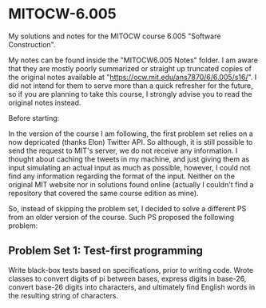 # MITOCW-6.005
My solutions and notes for the MITOCW course 6.005 "Software Construction".


My notes can be found inside the "MITOCW6.005 Notes" folder. I am aware that they are mostly poorly summarized or straight up truncated copies of the original notes available at "https://ocw.mit.edu/ans7870/6/6.005/s16/". I did not intend for them to serve more than a quick refresher for the future, so if you are planning to take this course, I strongly advise you to read the original notes instead.

Before starting:

In the version of the course I am following, the first problem set relies on a now depricated (thanks Elon) Twitter API. So although, it is still possible to send the request to MIT's server, we do not receive any information. I thought about caching the tweets in my machine, and just giving them as input simulating an actual input as much as possible, however, I could not find any information regarding the format of the input. Neither on the original MIT website nor in solutions found online (actually I couldn't find a repository that covered the same course edition as mine). 

So, instead of skipping the problem set, I decided to solve a different PS from an older version of the course. Such PS proposed the following problem:

## Problem Set 1: Test-first programming

Write black-box tests based on specifications, prior to writing code. Wrote classes to convert digits of pi between bases, express digits in base-26, convert base-26 digits into characters, and ultimately find English words in the resulting string of characters.
